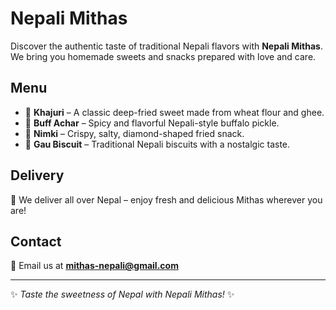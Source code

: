 # Nepali Mithas

Discover the authentic taste of traditional Nepali flavors with **Nepali Mithas**.  
We bring you homemade sweets and snacks prepared with love and care.

## Menu
- 🥮 **Khajuri** – A classic deep-fried sweet made from wheat flour and ghee.  
- 🥩 **Buff Achar** – Spicy and flavorful Nepali-style buffalo pickle.  
- 🥟 **Nimki** – Crispy, salty, diamond-shaped fried snack.  
- 🍪 **Gau Biscuit** – Traditional Nepali biscuits with a nostalgic taste.  

## Delivery
🚚 We deliver all over Nepal – enjoy fresh and delicious Mithas wherever you are!  

## Contact
📩 Email us at **mithas-nepali@gmail.com**  

---
✨ *Taste the sweetness of Nepal with Nepali Mithas!* ✨
